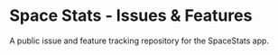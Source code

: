 # Space Stats - Issues & Features
A public issue and feature tracking repository for the SpaceStats app. 
